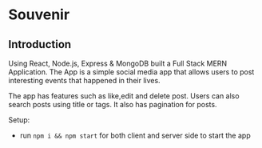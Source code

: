 # Souvenir

## Introduction

Using React, Node.js, Express & MongoDB built a Full Stack MERN Application. The App is a simple social media app that allows users to post interesting events that happened in their lives.

The app has features such as like,edit and delete post.
Users can also search posts using title or tags.
It also has pagination for posts.

Setup:

- run `npm i && npm start` for both client and server side to start the app
